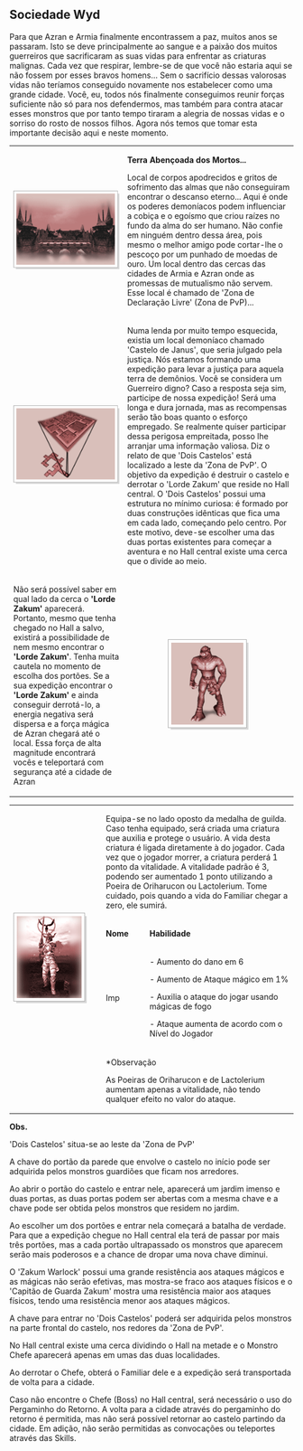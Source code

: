 ## Sociedade Wyd

<html>
  <head>
    <meta charset="utf-8" />
    <meta name="viewport" content="width=device-width" />
  </head>
  <body>
<p>Para que Azran e Armia finalmente encontrassem a paz, muitos anos se passaram. Isto se deve principalmente ao sangue e a paixão dos muitos guerreiros que sacrificaram as suas vidas para enfrentar as criaturas malignas. Cada vez que respirar, lembre-se de que você não estaria aqui se não fossem por esses bravos homens... Sem o sacrifício dessas valorosas vidas não teríamos conseguido novamente nos estabelecer como uma grande cidade. Você, eu, todos nós finalmente conseguimos reunir forças suficiente não só para nos defendermos, mas também para contra atacar esses monstros que por tanto tempo tiraram a alegria de nossas vidas e o sorriso do rosto de nossos filhos. Agora nós temos que tomar esta importante decisão aqui e neste momento.</p>

<table border="0" cellpadding="0" cellspacing="0">
	<tr>
		<td align="center"><img src="./Quests-Especiais-files/Sociedade-Wyd-files/wyd_img_sociedade-wyd-1.gif"></td>								
		<td><p><strong>Terra Abençoada dos Mortos...</strong></p>
			<p>Local de corpos apodrecidos e gritos de sofrimento das almas que não conseguiram encontrar o descanso eterno... Aqui é onde os poderes demoníacos podem influenciar a cobiça e o egoísmo que criou raízes no fundo da alma do ser humano. Não confie em ninguém dentro dessa área, pois mesmo o melhor amigo pode cortar-lhe o pescoço por um punhado de moedas de ouro. Um local dentro das cercas das cidades de Armia e Azran onde as promessas de mutualismo não servem. Esse local é chamado de 'Zona de Declaração Livre' (Zona de PvP)... </p></td>
		</tr>
		<tr>
			<td align="center"><img src="./Quests-Especiais-files/Sociedade-Wyd-files/wyd_img_sociedade-wyd-2.gif"></td>
			<td><p>Numa lenda por muito tempo esquecida, existia um local demoníaco chamado 'Castelo de Janus', que seria julgado pela justiça. Nós estamos formando uma expedição para levar a justiça para aquela terra de demônios. Você se considera um Guerreiro digno? Caso a resposta seja sim, participe de nossa expedição! Será uma longa e dura jornada, mas as recompensas serão tão boas quanto o esforço empregado. Se realmente quiser participar dessa perigosa empreitada, posso lhe arranjar uma informação valiosa. Diz o relato de que 'Dois Castelos' está localizado a leste da 'Zona de PvP'. O objetivo da expedição é destruir o castelo e derrotar o 'Lorde Zakum' que reside no Hall central. O 'Dois Castelos' possui uma estrutura no mínimo curiosa: é formado por duas construções idênticas que fica uma em cada lado, começando pelo centro. Por este motivo, deve-se escolher uma das duas portas existentes para começar a aventura e no Hall central existe uma cerca que o divide ao meio.</p></td>
		</tr>
		<tr>
			<td><p>Não será possível saber em qual lado da cerca o <strong>'Lorde Zakum'</strong> aparecerá. Portanto, mesmo que tenha chegado no Hall a salvo, existirá a possibilidade de nem mesmo encontrar o <strong>'Lorde Zakum'</strong>. Tenha muita cautela no momento de escolha dos portões. Se a sua expedição encontrar o <strong>'Lorde Zakum'</strong> e ainda conseguir derrotá-lo, a energia negativa será dispersa e a força mágica de Azran chegará até o local. Essa força de alta magnitude encontrará vocês e teleportará com segurança até a cidade de Azran</p></td>								
			<td align="center"><img src="./Quests-Especiais-files/Sociedade-Wyd-files/wyd_img_sociedade-wyd-3.gif"></td>
		</tr>
</table>
<table border="0" cellpadding="0" cellspacing="0">
	<tr>
		<td rowspan="5" width="150px"><img src="./Quests-Especiais-files/Sociedade-Wyd-files/wyd_img_sociedade-wyd-4.gif"></td>			
	</tr>
	<tr>
		<td colspan="4"><p> Equipa-se no lado oposto da medalha de guilda. Caso tenha equipado, será criada uma criatura que auxilia e protege o usuário. A vida desta criatura é ligada diretamente à do jogador. Cada vez que o jogador morrer, a criatura perderá 1 ponto da vitalidade. A vitalidade padrão é 3, podendo ser aumentado 1 ponto utilizando a Poeira de Oriharucon ou Lactolerium. Tome cuidado, pois quando a vida do Familiar chegar a zero, ele sumirá.</p></td>			
	</tr>
	<tr>
		<td><p><strong>Nome</strong></p></td>
		<td><p><strong>Habilidade</strong></p></td>
	</tr>
	<tr>
		<td><p>Imp</p></td>
		<td><p>- Aumento do dano em 6</p>
			<p>- Aumento de Ataque mágico em 1%</p>
			<p>- Auxilia o ataque do jogar usando mágicas de fogo</p>
			<p>- Ataque aumenta de acordo com o Nível do Jogador</p></td>
	</tr>
	<tr>
		<td colspan="3"><p>*Observação</p>
						<p>As Poeiras de Oriharucon e de Lactolerium aumentam apenas a vitalidade, não tendo qualquer efeito no valor do ataque.</p></td>
	</tr>
</table>
<p><strong>Obs.</strong></p>
<p>'Dois Castelos' situa-se ao leste da 'Zona de PvP'</p>
<p>A chave do portão da parede que envolve o castelo no início pode ser adquirida pelos monstros guardiões que ficam nos arredores.</p>
<p>Ao abrir o portão do castelo e entrar nele, aparecerá um jardim imenso e duas portas, as duas portas podem ser abertas com a mesma chave e a chave pode ser obtida pelos monstros que residem no jardim.</p>
<p>Ao escolher um dos portões e entrar nela começará a batalha de verdade. Para que a expedição chegue no Hall central ela terá de passar por mais três portões, mas a cada portão ultrapassado os monstros que aparecem serão mais poderosos e a chance de dropar uma nova chave diminui.</p>
<p>O 'Zakum Warlock' possui uma grande resistência aos ataques mágicos e as mágicas não serão efetivas, mas mostra-se fraco aos ataques físicos e o 'Capitão de Guarda Zakum' mostra uma resistência maior aos ataques físicos, tendo uma resistência menor aos ataques mágicos.</p>
<p>A chave para entrar no 'Dois Castelos' poderá ser adquirida pelos monstros na parte frontal do castelo, nos redores da 'Zona de PvP'.</p>
<p>No Hall central existe uma cerca dividindo o Hall na metade e o Monstro Chefe aparecerá apenas em umas das duas localidades.</p>
<p>Ao derrotar o Chefe, obterá o Familiar dele e a expedição será transportada de volta para a cidade.</p>
<p>Caso não encontre o Chefe (Boss) no Hall central, será necessário o uso do Pergaminho do Retorno. A volta para a cidade através do pergaminho do retorno é permitida, mas não será possível retornar ao castelo partindo da cidade. Em adição, não serão permitidas as convocações ou teleportes através das Skills.</p>
  </body>
</html>

